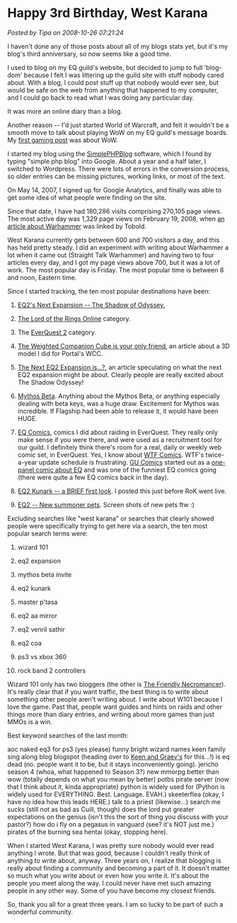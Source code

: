 # Happy 3rd Birthday, West Karana

*Posted by Tipa on 2008-10-26 07:21:24*

I haven't done any of those posts about all of my blogs stats yet, but it's my blog's third anniversary, so now seems like a good time.

I used to blog on my EQ guild's website, but decided to jump to full 'blog-dom' because I felt I was littering up the guild site with stuff nobody cared about. With a blog, I could post stuff up that nobody would ever see, but would be safe on the web from anything that happened to my computer, and I could go back to read what I was doing any particular day.

It was more an online diary than a blog.

Another reason -- I'd just started World of Warcraft, and felt it wouldn't be a smooth move to talk about playing WoW on my EQ guild's message boards. My [first gaming post](../../../index.php/2005/10/27/heroic-vs-epic-fantasy/) was about WoW.

I started my blog using the [SimplePHPBlog](http://www.simplephpblog.com/) software, which I found by typing "simple php blog" into Google. About a year and a half later, I switched to Wordpress. There were lots of errors in the conversion process, so older entries can be missing pictures, working links, or most of the text. 

On May 14, 2007, I signed up for Google Analytics, and finally was able to get some idea of what people were finding on the site.

Since that date, I have had 180,286 visits comprising 270,105 page views. The most active day was 1,329 page views on February 19, 2008, when [an article about Warhammer](../../../index.php/2008/02/18/why-warhammer-hype-works-so-well/) was linked by Tobold.

West Karana currently gets between 600 and 700 visitors a day, and this has held pretty steady. I did an experiment with writing about Warhammer a lot when it came out (Straight Talk Warhammer) and having two to four articles every day, and I got my page views above 700, but it was a lot of work. The most popular day is Friday. The most popular time is between 8 and noon, Eastern time.

Since I started tracking, the ten most popular destinations have been:

1. [EQ2's Next Expansion -- The Shadow of Odyssey.](../../../index.php/2008/04/24/eq2s-next-expansion-the-shadow-of-odyssey/)

3. [The Lord of the Rings Online](../../../index.php/category/mmos/lord-of-the-rings-online/) category.

5. The [EverQuest 2](../../../index.php/category/mmos/everquest-2/) category.

7. [The Weighted Companion Cube is your only friend](../../../index.php/2007/10/30/the-weighted-companion-cube-is-your-only-friend/), an article about a 3D model I did for Portal's WCC.

9. [The Next EQ2 Expansion is...?](../../../index.php/2008/03/13/the-next-eq2-expansion-is/), an article speculating on what the next EQ2 expansion might be about. Clearly people are really excited about The Shadow Odyssey!

11. [Mythos Beta](../../../index.php/2007/10/25/mythos-beta/). Anything about the Mythos Beta, or anything especially dealing with beta keys, was a huge draw. Excitement for Mythos was incredible. If Flagship had been able to release it, it would have been HUGE.

13. [EQ Comics](../../../index.php/comics/), comics I did about raiding in EverQuest. They really only make sense if you were there, and were used as a recruitment tool for our guild. I definitely think there's room for a real, daily or weekly web comic set, in EverQuest. Yes, I know about [WTF Comics](http://www.wtfcomics.com/). WTF's twice-a-year update schedule is frustrating. [GU Comics](http://gucomics.com/) started out as a [one-panel comic about EQ](http://gucomics.com/comic/?cdate=20000920) and was one of the funniest EQ comics going (there were quite a few EQ comics back in the day).

15. [EQ2 Kunark -- a BRIEF first look](../../../index.php/2007/11/10/eq2-kunark-a-brief-first-look/). I posted this just before RoK went live.

17. [EQ2 -- New summoner pets](../../../index.php/2007/11/11/eq2-new-summoner-pets/). Screen shots of new pets ftw :)




Excluding searches like "west karana" or searches that clearly showed people were specifically trying to get here via a search, the ten most popular search terms were:

1. wizard 101
2. eq2 expansion

4. mythos beta invite
5. eq2 kunark

7. master p'tasa
8. eq2 aa mirror

10. eq2 venril sathir
11. eq2 coa

13. ps3 vs xbox 360
14. rock band 2 controllers



Wizard 101 only has two bloggers (the other is [The Friendly Necromancer](http://thefriendlynecromancer.blogspot.com/)). It's really clear that if you want traffic, the best thing is to write about something other people aren't writing about. I write about W101 because I love the game. Past that, people want guides and hints on raids and other things more than diary entries, and writing about more games than just MMOs is a win.

Best keyword searches of the last month:

aoc naked
eq3 for ps3 (yes please)
funny bright wizard names
keen family sing along blog blogspot (heading over to [Keen and Graev's](http://www.keenandgraev.com/) for this...!)
is eq dead (no. people want it to be, but it stays inconveniently going).
jericho season 4 (whoa, what happened to Season 3?)
new mmorpg better than wow (totally depends on what you mean by better)
potbs pirate server (now that I think about it, kinda appropriate)
python is widely used for (Python is widely used for EVERYTHING. Best. Language. EVAH.)
skeeterflea (okay, I have no idea how this leads HERE.)
talk to a priest (likewise...)
search me sucks (still not as bad as Cuill, though)
does the lord put greater expectations on the genius (isn't this the sort of thing you discuss with your pastor?)
how do i fly on a pegasus in vanguard (see? it's NOT just me.)
pirates of the burning sea hentai (okay, stopping here).

When I started West Karana, I was pretty sure nobody would ever read anything I wrote. But that was good, because I couldn't really think of anything to write about, anyway. Three years on, I realize that blogging is really about finding a community and becoming a part of it. It doesn't matter so much what you write about or even how you write it. It's about the people you meet along the way. I could never have met such amazing people in any other way. Some of you have become my closest friends.

So, thank you all for a great three years. I am so lucky to be part of such a wonderful community.

